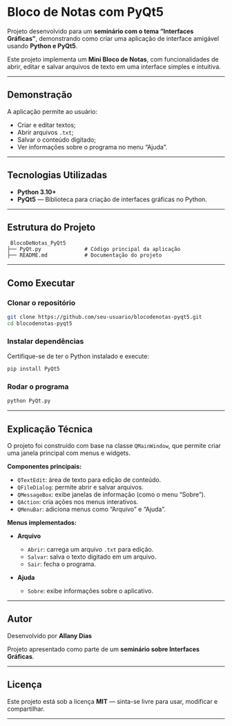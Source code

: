 # Bloco de Notas com PyQt5

Projeto desenvolvido para um **seminário com o tema “Interfaces Gráficas”**, demonstrando como criar uma aplicação de interface amigável usando **Python e PyQt5**.

Este projeto implementa um **Mini Bloco de Notas**, com funcionalidades de abrir, editar e salvar arquivos de texto em uma interface simples e intuitiva.

---

## Demonstração

A aplicação permite ao usuário:

* Criar e editar textos;
* Abrir arquivos `.txt`;
* Salvar o conteúdo digitado;
* Ver informações sobre o programa no menu “Ajuda”.

---

## Tecnologias Utilizadas

* **Python 3.10+**
* **PyQt5** — Biblioteca para criação de interfaces gráficas no Python.

---

## Estrutura do Projeto

```
 BlocoDeNotas_PyQt5
├── PyQt.py              # Código principal da aplicação
├── README.md            # Documentação do projeto
```

---

## Como Executar

### Clonar o repositório

```bash
git clone https://github.com/seu-usuario/blocodenotas-pyqt5.git
cd blocodenotas-pyqt5
```

### Instalar dependências

Certifique-se de ter o Python instalado e execute:

```bash
pip install PyQt5
```

### Rodar o programa

```bash
python PyQt.py
```

---

## Explicação Técnica

O projeto foi construído com base na classe `QMainWindow`, que permite criar uma janela principal com menus e widgets.

**Componentes principais:**

* `QTextEdit`: área de texto para edição de conteúdo.
* `QFileDialog`: permite abrir e salvar arquivos.
* `QMessageBox`: exibe janelas de informação (como o menu “Sobre”).
* `QAction`: cria ações nos menus interativos.
* `QMenuBar`: adiciona menus como “Arquivo” e “Ajuda”.

**Menus implementados:**

* **Arquivo**

  * `Abrir`: carrega um arquivo `.txt` para edição.
  * `Salvar`: salva o texto digitado em um arquivo.
  * `Sair`: fecha o programa.
* **Ajuda**

  * `Sobre`: exibe informações sobre o aplicativo.

---

## Autor

Desenvolvido por **Allany Dias**

Projeto apresentado como parte de um **seminário sobre Interfaces Gráficas**.

---

## Licença

Este projeto está sob a licença **MIT** — sinta-se livre para usar, modificar e compartilhar.

---
